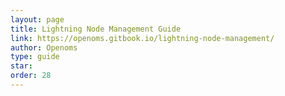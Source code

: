 ```yaml
---
layout: page
title: Lightning Node Management Guide
link: https://openoms.gitbook.io/lightning-node-management/
author: Openoms
type: guide
star: 
order: 28
---
```

